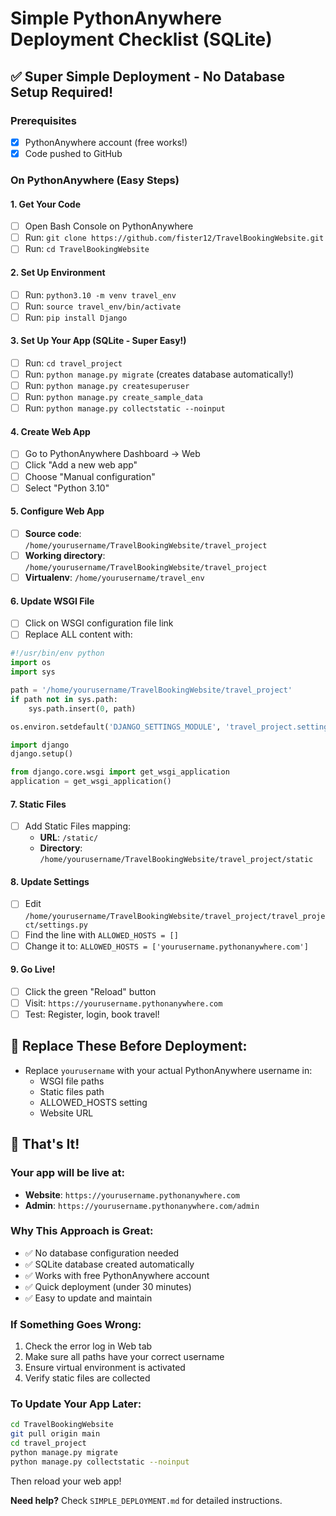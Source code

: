 # Simple PythonAnywhere Deployment Checklist (SQLite)

## ✅ Super Simple Deployment - No Database Setup Required!

### Prerequisites
- [x] PythonAnywhere account (free works!)
- [x] Code pushed to GitHub

### On PythonAnywhere (Easy Steps)

#### 1. Get Your Code
- [ ] Open Bash Console on PythonAnywhere
- [ ] Run: `git clone https://github.com/fister12/TravelBookingWebsite.git`
- [ ] Run: `cd TravelBookingWebsite`

#### 2. Set Up Environment
- [ ] Run: `python3.10 -m venv travel_env`
- [ ] Run: `source travel_env/bin/activate`
- [ ] Run: `pip install Django`

#### 3. Set Up Your App (SQLite - Super Easy!)
- [ ] Run: `cd travel_project`
- [ ] Run: `python manage.py migrate` (creates database automatically!)
- [ ] Run: `python manage.py createsuperuser`
- [ ] Run: `python manage.py create_sample_data`
- [ ] Run: `python manage.py collectstatic --noinput`

#### 4. Create Web App
- [ ] Go to PythonAnywhere Dashboard → Web
- [ ] Click "Add a new web app"
- [ ] Choose "Manual configuration"
- [ ] Select "Python 3.10"

#### 5. Configure Web App
- [ ] **Source code**: `/home/yourusername/TravelBookingWebsite/travel_project`
- [ ] **Working directory**: `/home/yourusername/TravelBookingWebsite/travel_project`
- [ ] **Virtualenv**: `/home/yourusername/travel_env`

#### 6. Update WSGI File
- [ ] Click on WSGI configuration file link
- [ ] Replace ALL content with:

```python
#!/usr/bin/env python
import os
import sys

path = '/home/yourusername/TravelBookingWebsite/travel_project'
if path not in sys.path:
    sys.path.insert(0, path)

os.environ.setdefault('DJANGO_SETTINGS_MODULE', 'travel_project.settings')

import django
django.setup()

from django.core.wsgi import get_wsgi_application
application = get_wsgi_application()
```

#### 7. Static Files
- [ ] Add Static Files mapping:
  - **URL**: `/static/`
  - **Directory**: `/home/yourusername/TravelBookingWebsite/travel_project/static`

#### 8. Update Settings
- [ ] Edit `/home/yourusername/TravelBookingWebsite/travel_project/travel_project/settings.py`
- [ ] Find the line with `ALLOWED_HOSTS = []`
- [ ] Change it to: `ALLOWED_HOSTS = ['yourusername.pythonanywhere.com']`

#### 9. Go Live!
- [ ] Click the green "Reload" button
- [ ] Visit: `https://yourusername.pythonanywhere.com`
- [ ] Test: Register, login, book travel!

## 🎯 Replace These Before Deployment:
- Replace `yourusername` with your actual PythonAnywhere username in:
  - WSGI file paths
  - Static files path
  - ALLOWED_HOSTS setting
  - Website URL

## 🚀 That's It!

### Your app will be live at:
- **Website**: `https://yourusername.pythonanywhere.com`
- **Admin**: `https://yourusername.pythonanywhere.com/admin`

### Why This Approach is Great:
- ✅ No database configuration needed
- ✅ SQLite database created automatically
- ✅ Works with free PythonAnywhere account
- ✅ Quick deployment (under 30 minutes)
- ✅ Easy to update and maintain

### If Something Goes Wrong:
1. Check the error log in Web tab
2. Make sure all paths have your correct username
3. Ensure virtual environment is activated
4. Verify static files are collected

### To Update Your App Later:
```bash
cd TravelBookingWebsite
git pull origin main
cd travel_project
python manage.py migrate
python manage.py collectstatic --noinput
```
Then reload your web app!

**Need help?** Check `SIMPLE_DEPLOYMENT.md` for detailed instructions.
